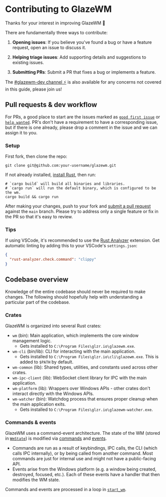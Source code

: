 # Contributing to GlazeWM

Thanks for your interest in improving GlazeWM 💛

There are fundamentally three ways to contribute:

1. **Opening issues**: If you believe you've found a bug or have a feature request, open an issue to discuss it.

2. **Helping triage issues**: Add supporting details and suggestions to existing issues.

3. **Submitting PRs**: Submit a PR that fixes a bug or implements a feature.

The [#glazewm-dev channel ⚡](https://discord.com/invite/ud6z3qjRvM) is also available for any concerns not covered in this guide, please join us!

## Pull requests & dev workflow

For PRs, a good place to start are the issues marked as [`good first issue`](https://github.com/glzr-io/glazewm/issues?q=is%3Aissue+is%3Aopen+label%3A%22good+first+issue%22) or [`help wanted`](https://github.com/glzr-io/glazewm/issues?q=is%3Aissue+is%3Aopen+label%3A%22help+wanted%22). PR's don't have a requirement to have a corresponding issue, but if there is one already, please drop a comment in the issue and we can assign it to you.

### Setup

First fork, then clone the repo:

```shell
git clone git@github.com:your-username/glazewm.git
```

If not already installed, [install Rust](https://rustup.rs/), then run:

```shell
# `cargo build` will build all binaries and libraries.
# `cargo run` will run the default binary, which is configured to be the wm.
cargo build && cargo run
```

After making your changes, push to your fork and [submit a pull request](https://github.com/glzr-io/zebar/pulls) against the `main` branch. Please try to address only a single feature or fix in the PR so that it's easy to review.

### Tips

If using VSCode, it's recommended to use the [Rust Analyzer](https://marketplace.visualstudio.com/items?itemName=rust-lang.rust-analyzer) extension. Get automatic linting by adding this to your VSCode's `settings.json`:

```json
{
  "rust-analyzer.check.command": "clippy"
}
```

## Codebase overview

Knowledge of the entire codebase should never be required to make changes. The following should hopefully help with understanding a particular part of the codebase.

### Crates

GlazeWM is organized into several Rust crates:

- `wm` (bin): Main application, which implements the core window management logic.
  - Gets installed to `C:\Program Files\glzr.io\glazewm.exe`.
- `wm-cli` (bin/lib): CLI for interacting with the main application.
  - Gets installed to `C:\Program Files\glzr.io\cli\glazewm.exe`. This is added to `$PATH` by default.
- `wm-common` (lib): Shared types, utilities, and constants used across other crates.
- `wm-ipc-client` (lib): WebSocket client library for IPC with the main application.
- `wm-platform` (lib): Wrappers over Windows APIs - other crates don't interact directly with the Windows APIs.
- `wm-watcher` (bin): Watchdog process that ensures proper cleanup when the main application exits.
  - Gets installed to `C:\Program Files\glzr.io\glazewm-watcher.exe`.

### Commands & events

GlazeWM uses a command-event architecture. The state of the WM (stored in [`WmState`](https://github.com/glzr-io/glazewm/blob/main/packages/wm/src/wm_state.rs)) is modified via [commands](https://github.com/glzr-io/glazewm/tree/main/packages/wm/src/commands) and [events](https://github.com/glzr-io/glazewm/tree/main/packages/wm/src/events).

- Commands are run as a result of keybindings, IPC calls, the CLI (which calls IPC internally), or by being called from another command. Most commands are just for internal use and might not have a public-facing API.
- Events arise from the Windows platform (e.g. a window being created, destroyed, focused, etc.). Each of these events have a handler that then modifies the WM state.

Commands and events are processed in a loop in [`start_wm`](https://github.com/glzr-io/glazewm/blob/main/packages/wm/src/main.rs#L68).

